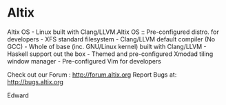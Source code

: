 Altix
=====

Altix OS - Linux built with Clang/LLVM.Altix OS :: Pre-configured distro. for developers
	 - XFS standard filesystem
	 - Clang/LLVM default compiler (No GCC)
	 - Whole of base (inc. GNU/Linux kernel) built with Clang/LLVM
	 - Haskell support out the box
	 - Themed and pre-configured Xmodad tiling window manager
	 - Pre-configured Vim for developers

Check out our Forum : http://forum.altix.org
Report Bugs at: http://bugs.altix.org

Edward
<email : edward at NODOMAINYET dot org>

